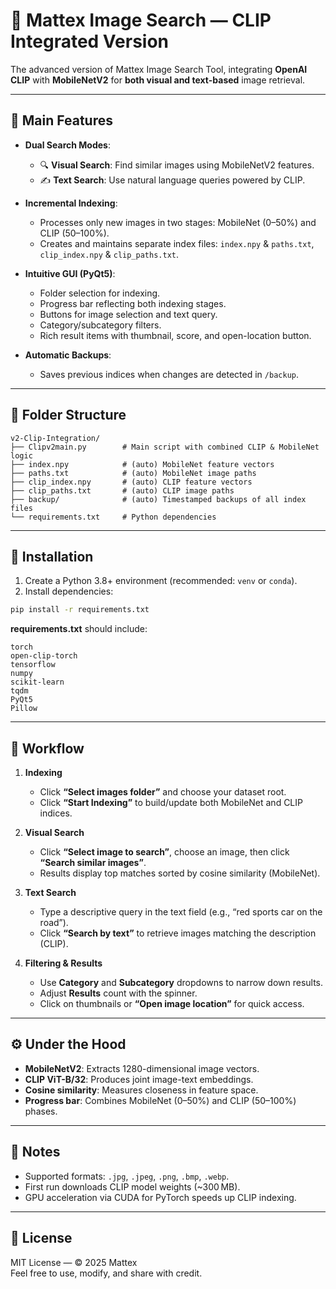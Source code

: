 # 🔹 Mattex Image Search — CLIP Integrated Version

The advanced version of Mattex Image Search Tool, integrating **OpenAI CLIP** with **MobileNetV2** for **both visual and text-based** image retrieval.

---

## 🚀 Main Features

- **Dual Search Modes**:
  - 🔍 **Visual Search**: Find similar images using MobileNetV2 features.
  - ✍️ **Text Search**: Use natural language queries powered by CLIP.

- **Incremental Indexing**:
  - Processes only new images in two stages: MobileNet (0–50%) and CLIP (50–100%).
  - Creates and maintains separate index files: `index.npy` & `paths.txt`, `clip_index.npy` & `clip_paths.txt`.

- **Intuitive GUI (PyQt5)**:
  - Folder selection for indexing.
  - Progress bar reflecting both indexing stages.
  - Buttons for image selection and text query.
  - Category/subcategory filters.
  - Rich result items with thumbnail, score, and open-location button.

- **Automatic Backups**:
  - Saves previous indices when changes are detected in `/backup`.

---

## 📂 Folder Structure

```
v2-Clip-Integration/
├── Clipv2main.py        # Main script with combined CLIP & MobileNet logic
├── index.npy            # (auto) MobileNet feature vectors
├── paths.txt            # (auto) MobileNet image paths
├── clip_index.npy       # (auto) CLIP feature vectors
├── clip_paths.txt       # (auto) CLIP image paths
├── backup/              # (auto) Timestamped backups of all index files
└── requirements.txt     # Python dependencies
```

---

## 🔧 Installation

1. Create a Python 3.8+ environment (recommended: `venv` or `conda`).
2. Install dependencies:

```bash
pip install -r requirements.txt
```

**requirements.txt** should include:
```
torch
open-clip-torch
tensorflow
numpy
scikit-learn
tqdm
PyQt5
Pillow
```

---

## 📖 Workflow

1. **Indexing**  
   - Click **“Select images folder”** and choose your dataset root.  
   - Click **“Start Indexing”** to build/update both MobileNet and CLIP indices.  

2. **Visual Search**  
   - Click **“Select image to search”**, choose an image, then click **“Search similar images”**.  
   - Results display top matches sorted by cosine similarity (MobileNet).

3. **Text Search**  
   - Type a descriptive query in the text field (e.g., “red sports car on the road”).  
   - Click **“Search by text”** to retrieve images matching the description (CLIP).

4. **Filtering & Results**  
   - Use **Category** and **Subcategory** dropdowns to narrow down results.  
   - Adjust **Results** count with the spinner.  
   - Click on thumbnails or **“Open image location”** for quick access.

---

## ⚙️ Under the Hood

- **MobileNetV2**: Extracts 1280-dimensional image vectors.
- **CLIP ViT-B/32**: Produces joint image-text embeddings.
- **Cosine similarity**: Measures closeness in feature space.
- **Progress bar**: Combines MobileNet (0–50%) and CLIP (50–100%) phases.

---

## 📝 Notes

- Supported formats: `.jpg`, `.jpeg`, `.png`, `.bmp`, `.webp`.
- First run downloads CLIP model weights (~300 MB).
- GPU acceleration via CUDA for PyTorch speeds up CLIP indexing.

---

## 📄 License

MIT License — © 2025 Mattex  
Feel free to use, modify, and share with credit.
